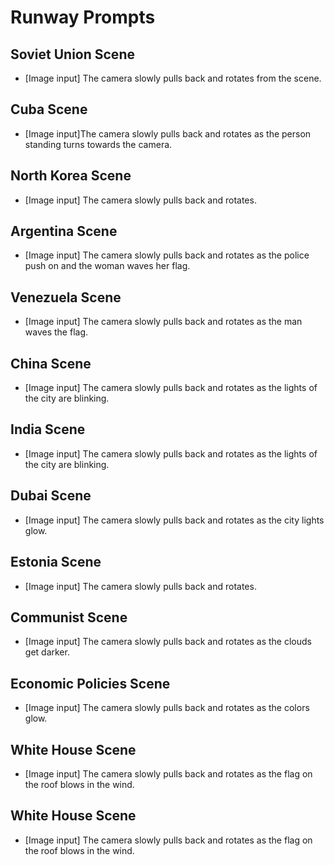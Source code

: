 # Runway Prompts

## Soviet Union Scene
- [Image input] The camera slowly pulls back and rotates from the scene.

## Cuba Scene
- [Image input]The camera slowly pulls back and rotates as the person standing turns towards the camera.

## North Korea Scene
- [Image input] The camera slowly pulls back and rotates.

## Argentina Scene
- [Image input] The camera slowly pulls back and rotates as the police push on and the woman waves her flag.

## Venezuela Scene
- [Image input] The camera slowly pulls back and rotates as the man waves the flag.

## China Scene
- [Image input] The camera slowly pulls back and rotates as the lights of the city are blinking.

## India Scene
- [Image input] The camera slowly pulls back and rotates as the lights of the city are blinking.

## Dubai Scene
- [Image input] The camera slowly pulls back and rotates as the city lights glow.

## Estonia Scene
- [Image input] The camera slowly pulls back and rotates.

## Communist Scene
- [Image input] The camera slowly pulls back and rotates as the clouds get darker.

## Economic Policies Scene
- [Image input] The camera slowly pulls back and rotates as the colors glow.

## White House Scene
- [Image input] The camera slowly pulls back and rotates as the flag on the roof blows in the wind.

## White House Scene
- [Image input] The camera slowly pulls back and rotates as the flag on the roof blows in the wind.